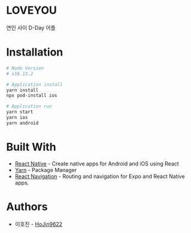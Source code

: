# LOVEYOU
연인 사이 D-Day 어플

# Installation
```zsh
# Node Version
# v16.13.2

# Application install
yarn install
npx pod-install ios

# Application run
yarn start
yarn ios
yarn android
```

# Built With
- [React Native](https://reactnative.dev/) - Create native apps for Android and iOS using React
- [Yarn](https://yarnpkg.com/) - Package Manager
- [React Navigation](https://reactnavigation.org/) - Routing and navigation for Expo and React Native apps.
  
# Authors
- 이호진 - [HoJin9622](https://github.com/HoJin9622)